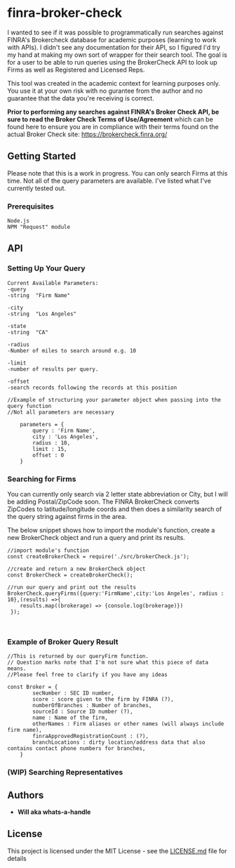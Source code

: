 # finra-broker-check

I wanted to see if it was possible to programmatically run searches against FINRA's Brokercheck database for academic purposes (learning to work with APIs). I didn't see any documentation for their API, so I figured I'd try my hand at making my own sort of wrapper for their search tool. The goal is for a user to be able to run queries using the BrokerCheck API to look up Firms as well as Registered and Licensed Reps. 

This tool was created in the academic context for learning purposes only. You use it at your own risk with no gurantee from the author and no guarantee that the data you're receiving is correct. 

<strong>Prior to performing any searches against FINRA's Broker Check API, be sure to read the Broker Check Terms of Use/Agreement</strong> which can be found here to ensure you are in compliance with their terms found on the actual Broker Check site: https://brokercheck.finra.org/



## Getting Started

Please note that this is a work in progress. You can only search Firms at this time. 
Not all of the query parameters are available. I've listed what I've currently tested out.

### Prerequisites


```
Node.js
NPM "Request" module
```


## API

### Setting Up Your Query

```
Current Available Parameters:
-query 
-string  "Firm Name"

-city 
-string  "Los Angeles"

-state 
-string  "CA"

-radius 
-Number of miles to search around e.g. 10

-limit 
-number of results per query. 

-offset 
-search records following the records at this position

//Example of structuring your parameter object when passing into the query function
//Not all parameters are necessary

	parameters = {
		query : 'Firm Name',
		city : 'Los Angeles',
		radius : 10,
		limit : 15,
		offset : 0
	}

```

### Searching for Firms

You can currently only search via 2 letter state abbreviation or City, but I will be adding Postal/ZipCode soon. 
The FINRA BrokerCheck converts ZipCodes to latitude/longitude coords and then does a similarity search of the query string against firms in the area.

The below snippet shows how to import the module's function, create a new BrokerCheck object and run a query and print its results.

```
//import module's function
const createBrokerCheck = require('./src/brokerCheck.js');

//create and return a new BrokerCheck object
const BrokerCheck = createBrokerCheck();

//run our query and print out the results
BrokerCheck.queryFirms({query:'FirmName',city:'Los Angeles', radius : 10},(results) =>{
 	results.map((brokerage) => {console.log(brokerage)})
 });



```

### Example of Broker Query Result

```
//This is returned by our queryFirm function.
// Question marks note that I'm not sure what this piece of data means.
//Please feel free to clarify if you have any ideas

const Broker = {
		secNumber : SEC ID number,
		score : score given to the firm by FINRA (?),
		numberOfBranches : Number of branches,
		sourceId : Source ID number (?),
		name : Name of the firm,
		otherNames : Firm aliases or other names (will always include firm name),
		finraApprovedRegistrationCount : (?),
		branchLocations : dirty location/address data that also contains contact phone numbers for branches,
	}

```

### (WIP) Searching Representatives 


## Authors

* **Will aka whats-a-handle** 

## License

This project is licensed under the MIT License - see the [LICENSE.md](LICENSE.md) file for details


